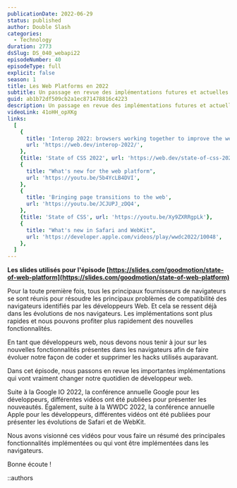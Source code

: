 ```yaml
---
publicationDate: 2022-06-29
status: published
author: Double Slash
categories:
  - Technology
duration: 2773
dsSlug: DS_040_webapi22
episodeNumber: 40
episodeType: full
explicit: false
season: 1
title: Les Web Platforms en 2022
subtitle: Un passage en revue des implémentations futures et actuelles dans les navigateurs après la Google IO et la WWDC Apple.
guid: ab1b72df509cb2a1ec871478816c4223
description: Un passage en revue des implémentations futures et actuelles dans les navigateurs après la Google IO et la WWDC Apple.
videoLink: 41oHH_opXKg
links:
  [
    {
      title: 'Interop 2022: browsers working together to improve the web for developers',
      url: 'https://web.dev/interop-2022/',
    },
    {title: 'State of CSS 2022', url: 'https://web.dev/state-of-css-2022'},
    {
      title: "What's new for the web platform",
      url: 'https://youtu.be/5b4YcLB4DVI',
    },
    {
      title: 'Bringing page transitions to the web',
      url: 'https://youtu.be/JCJUPJ_zDQ4',
    },
    {title: 'State of CSS', url: 'https://youtu.be/Xy9ZXRRgpLk'},
    {
      title: "What's new in Safari and WebKit",
      url: 'https://developer.apple.com/videos/play/wwdc2022/10048',
    },
  ]
---
```


**Les slides utilisés pour l'épisode [https://slides.com/goodmotion/state-of-web-platform](https://slides.com/goodmotion/state-of-web-platform)**

Pour la toute première fois, tous les principaux fournisseurs de navigateurs se sont réunis pour résoudre les principaux problèmes de compatibilité des navigateurs identifiés par les développeurs Web.
Et cela se ressent déjà dans les évolutions de nos navigateurs. Les implémentations sont plus rapides et nous pouvons profiter plus rapidement des nouvelles fonctionnalités.

En tant que développeurs web, nous devons nous tenir à jour sur les nouvelles fonctionnalités présentes dans les navigateurs afin de faire évoluer notre façon de coder et supprimer les hacks utilisés auparavant.

Dans cet épisode, nous passons en revue les importantes implémentations qui vont vraiment changer notre quotidien de développeur web.

Suite à la Google IO 2022, la conférence annuelle Google pour les développeurs, différentes vidéos ont été publiées pour présenter les nouveautés.
Également, suite à la WWDC 2022, la conférence annuelle Apple pour les développeurs, différentes vidéos ont été publiées pour présenter les évolutions de Safari et de WebKit.

Nous avons visionné ces vidéos pour vous faire un résumé des principales fonctionnalités implémentées ou qui vont être implémentées dans les navigateurs.

Bonne écoute !

::authors

